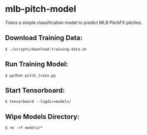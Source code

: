 # mlb-pitch-model
Trains a simple classification model to predict MLB PitchFX pitches.

## Download Training Data:
```
$ ./scripts/download-training-data.sh
```

## Run Training Model:
```
$ python pitch_train.py
```

## Start Tensorboard:
```
$ tensorboard --logdir=models/
```

## Wipe Models Directory:
```
$ rm -rf models/*
```
